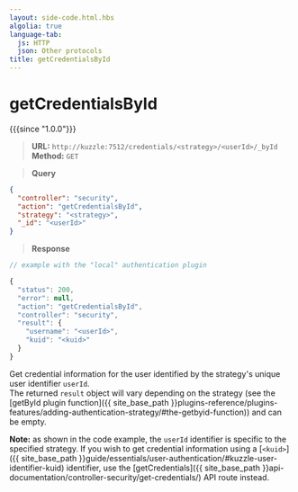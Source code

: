 ```yaml
---
layout: side-code.html.hbs
algolia: true
language-tab:
  js: HTTP
  json: Other protocols
title: getCredentialsById
---
```



# getCredentialsById

{{{since "1.0.0"}}}



<blockquote class="js">
<p>
<b>URL:</b> <code>http://kuzzle:7512/credentials/&lt;strategy&gt;/&lt;userId&gt;/_byId</code>  
<br><b>Method:</b> <code>GET</code>  
</p>
</blockquote>

<blockquote class="json">
<p>
<b>Query</b>
</p>
</blockquote>

```json
{
  "controller": "security",
  "action": "getCredentialsById",
  "strategy": "<strategy>",
  "_id": "<userId>"
}
```

>**Response**

```javascript
// example with the "local" authentication plugin

{
  "status": 200,
  "error": null,
  "action": "getCredentialsById",
  "controller": "security",
  "result": {
    "username": "<userId>",
    "kuid": "<kuid>"
  }
}
```

Get credential information for the user identified by the strategy's unique user identifier `userId`.  
The returned `result` object will vary depending on the strategy (see the [getById plugin function]({{ site_base_path }}plugins-reference/plugins-features/adding-authentication-strategy/#the-getbyid-function)) and can be empty.

**Note:** as shown in the code example, the `userId` identifier is specific to the specified strategy. If you wish to get credential information using a [`<kuid>`]({{ site_base_path }}guide/essentials/user-authentication/#kuzzle-user-identifier-kuid) identifier, use the [getCredentials]({{ site_base_path }}api-documentation/controller-security/get-credentials/) API route instead.
